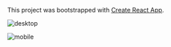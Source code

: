 This project was bootstrapped with [Create React App](https://github.com/facebook/create-react-app).

![desktop](https://media.giphy.com/media/elyZrUipCWI2wOTK2m/giphy.gif)

![mobile](https://media.giphy.com/media/XfmjI6FIXWLWGkRM3q/giphy.gif)
